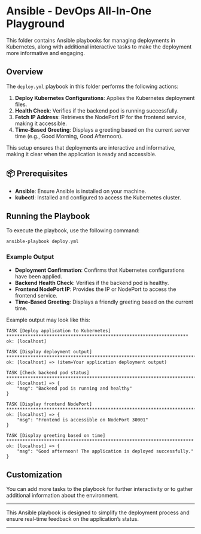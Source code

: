 
# Ansible - DevOps All-In-One Playground

This folder contains Ansible playbooks for managing deployments in Kubernetes, along with additional interactive tasks to make the deployment more informative and engaging.

## Overview

The `deploy.yml` playbook in this folder performs the following actions:
1. **Deploy Kubernetes Configurations**: Applies the Kubernetes deployment files.
2. **Health Check**: Verifies if the backend pod is running successfully.
3. **Fetch IP Address**: Retrieves the NodePort IP for the frontend service, making it accessible.
4. **Time-Based Greeting**: Displays a greeting based on the current server time (e.g., Good Morning, Good Afternoon).

This setup ensures that deployments are interactive and informative, making it clear when the application is ready and accessible.

## 📦 Prerequisites

- **Ansible**: Ensure Ansible is installed on your machine.
- **kubectl**: Installed and configured to access the Kubernetes cluster.

## Running the Playbook

To execute the playbook, use the following command:

```bash
ansible-playbook deploy.yml
```

### Example Output

- **Deployment Confirmation**: Confirms that Kubernetes configurations have been applied.
- **Backend Health Check**: Verifies if the backend pod is healthy.
- **Frontend NodePort IP**: Provides the IP or NodePort to access the frontend service.
- **Time-Based Greeting**: Displays a friendly greeting based on the current time.

Example output may look like this:

```plaintext
TASK [Deploy application to Kubernetes] ********************************************************************
ok: [localhost]

TASK [Display deployment output] ***************************************************************************
ok: [localhost] => (item=Your application deployment output)

TASK [Check backend pod status] ****************************************************************************
ok: [localhost] => {
    "msg": "Backend pod is running and healthy"
}

TASK [Display frontend NodePort] ***************************************************************************
ok: [localhost] => {
    "msg": "Frontend is accessible on NodePort 30001"
}

TASK [Display greeting based on time] **********************************************************************
ok: [localhost] => {
    "msg": "Good afternoon! The application is deployed successfully."
}
```

## Customization

You can add more tasks to the playbook for further interactivity or to gather additional information about the environment.

---

This Ansible playbook is designed to simplify the deployment process and ensure real-time feedback on the application’s status.

---

